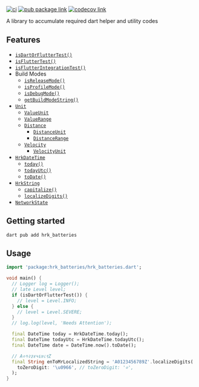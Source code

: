 [![ci][ci-badge]][ci-link]
[![pub package link][pub-badge]][pub-link]
[![codecov link][codecov-badge]][codecov-link]

A library to accumulate required dart helper and utility codes

## Features

- [`isDartOrFlutterTest()`]
- [`isFlutterTest()`]
- [`isFlutterIntegrationTest()`]
- Build Modes
  - [`isReleaseMode()`]
  - [`isProfileMode()`]
  - [`isDebugMode()`]
  - [`getBuildModeString()`]
- [`Unit`]
  - [`ValueUnit`]
  - [`ValueRange`]
  - [`Distance`]
    - [`DistanceUnit`]
    - [`DistanceRange`]
  - [`Velocity`]
    - [`VelocityUnit`]
- [`HrkDateTime`]
  - [`today()`]
  - [`todayUtc()`]
  - [`toDate()`]
- [`HrkString`]
  - [`capitalize()`]
  - [`localizeDigits()`]
- [`NetworkState`]

## Getting started

```console
dart pub add hrk_batteries
```

## Usage

```dart
import 'package:hrk_batteries/hrk_batteries.dart';

void main() {
  // Logger log = Logger();
  // late Level level;
  if (isDartOrFlutterTest()) {
    // level = Level.INFO;
  } else {
    // level = Level.SEVERE;
  }
  // log.log(level, 'Needs Attention');

  final DateTime today = HrkDateTime.today();
  final DateTime todayUtc = HrkDateTime.todayUtc();
  final DateTime date = DateTime.now().toDate();

  // A०१२३४५६७८९Z
  final String enToMrLocalizedString = 'A0123456789Z'.localizeDigits(
    toZeroDigit: '\u0966', // toZeroDigit: '०',
  );
}
```


[ci-badge]: https://github.com/hrishikesh-kadam/hrk_batteries.dart/actions/workflows/ci.yaml/badge.svg
[ci-link]: https://github.com/hrishikesh-kadam/hrk_batteries.dart/actions/workflows/ci.yaml
[pub-badge]: https://img.shields.io/pub/v/hrk_batteries.svg
[pub-link]: https://pub.dev/packages/hrk_batteries
[codecov-badge]: https://codecov.io/gh/hrishikesh-kadam/hrk_batteries.dart/branch/main/graph/badge.svg
[codecov-link]: https://codecov.io/gh/hrishikesh-kadam/hrk_batteries.dart
[`isDartOrFlutterTest()`]: https://pub.dev/documentation/hrk_batteries/latest/hrk_batteries/isDartOrFlutterTest.html
[`isFlutterTest()`]: https://pub.dev/documentation/hrk_batteries/latest/hrk_batteries/isFlutterTest.html
[`isFlutterIntegrationTest()`]: https://pub.dev/documentation/hrk_batteries/latest/hrk_batteries/isFlutterIntegrationTest.html
[`isReleaseMode()`]: https://pub.dev/documentation/hrk_batteries/latest/hrk_batteries/isReleaseMode.html
[`isProfileMode()`]: https://pub.dev/documentation/hrk_batteries/latest/hrk_batteries/isProfileMode.html
[`isDebugMode()`]: https://pub.dev/documentation/hrk_batteries/latest/hrk_batteries/isDebugMode.html
[`getBuildModeString()`]: https://pub.dev/documentation/hrk_batteries/latest/hrk_batteries/getBuildModeString.html
[`Unit`]: https://pub.dev/documentation/hrk_batteries/latest/hrk_batteries/Unit-class.html
[`ValueUnit`]: https://pub.dev/documentation/hrk_batteries/latest/hrk_batteries/ValueUnit-class.html
[`ValueRange`]: https://pub.dev/documentation/hrk_batteries/latest/hrk_batteries/ValueRange-class.html
[`Distance`]: https://pub.dev/documentation/hrk_batteries/latest/hrk_batteries/Distance.html
[`DistanceUnit`]: https://pub.dev/documentation/hrk_batteries/latest/hrk_batteries/DistanceUnit-class.html
[`DistanceRange`]: https://pub.dev/documentation/hrk_batteries/latest/hrk_batteries/DistanceRange.html
[`Velocity`]: https://pub.dev/documentation/hrk_batteries/latest/hrk_batteries/Velocity.html
[`VelocityUnit`]: https://pub.dev/documentation/hrk_batteries/latest/hrk_batteries/VelocityUnit-class.html
[`HrkDateTime`]: lib/src/extension/date_time.dart
[`today()`]: https://pub.dev/documentation/hrk_batteries/latest/hrk_batteries/HrkDateTime/today.html
[`todayUtc()`]: https://pub.dev/documentation/hrk_batteries/latest/hrk_batteries/HrkDateTime/todayUtc.html
[`toDate()`]: https://pub.dev/documentation/hrk_batteries/latest/hrk_batteries/HrkDateTime/toDate.html
[`HrkString`]: https://pub.dev/documentation/hrk_batteries/latest/hrk_batteries/HrkString.html
[`capitalize()`]: https://pub.dev/documentation/hrk_batteries/latest/hrk_batteries/HrkString/capitalize.html
[`localizeDigits()`]: https://pub.dev/documentation/hrk_batteries/latest/hrk_batteries/HrkString/localizeDigits.html
[`NetworkState`]: https://pub.dev/documentation/hrk_batteries/latest/hrk_batteries/NetworkState.html
